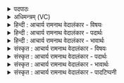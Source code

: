 <details><summary>पदपाठः</summary>

पुनानः꣢। क꣣ल꣡शे꣢षु। आ। व꣡स्त्रा꣢꣯णि। अ꣣रुषः꣢। ह꣡रिः꣢꣯। प꣡रि꣢꣯। ग꣡व्या꣢꣯नि। अ꣣व्यत। ११८३।
</details>

<details><summary>अधिमन्त्रम् (VC)</summary>

- पवमानः सोमः
- असितः काश्यपो देवलो वा
- गायत्री
- षड्जः
</details>

<details><summary>हिन्दी : आचार्य रामनाथ वेदालंकार - विषयः</summary>

अगले मन्त्र में जीवात्मा का विषय वर्णित है।
</details>

<details><summary>हिन्दी : आचार्य रामनाथ वेदालंकार - पदार्थः</summary>

पदार्थान्वयभाषाः -  (अरुषः)आरोचमान अर्थात् तेजस्वी(हरिः)जीवात्मा(कलशेषु)देहरूप कलशों में(आ)आकर(पुनानः)मन आदि को पवित्र करता हुआ(गव्यानि)सूर्य के समान उज्ज्वल(वस्त्राणि)गुण-कर्म-स्वभाव रूप वस्त्रों को(परि अव्यत)धारण करता है ॥६॥
</details>

<details><summary>हिन्दी : आचार्य रामनाथ वेदालंकार - भावार्थः</summary>

भावार्थभाषाः -  तभी देहधारी का जन्म सफल होता है,जब वह व्यवहार में अत्यन्त उज्ज्वल गुण,कर्म और स्वभाव को प्रकट करता है ॥६॥
</details>

<details><summary>संस्कृत : आचार्य रामनाथ वेदालंकार - विषयः</summary>

अथ जीवात्मविषय उच्यते।
</details>

<details><summary>संस्कृत : आचार्य रामनाथ वेदालंकार - पदार्थः</summary>

पदार्थान्वयभाषाः -  (अरुषः)आरोचमानः(हरिः)जीवात्मा[ह्रियते देहाद् देहान्तरमिति हरिः।] (कलशेषु)देहरूपेषु आ आगम्य(पुनानः)मनआदीनि पवित्राणि कुर्वन्(गव्यानि)गौः सूर्यः तद्वदुज्ज्वलानि(वस्त्राणि)गुणकर्मस्वभावरूपाणि वासांसि(परि अव्यत)पर्याच्छादयति ॥६॥
</details>

<details><summary>संस्कृत : आचार्य रामनाथ वेदालंकार - भावार्थः</summary>

भावार्थभाषाः -  तदैव देहधारिणो जन्म सफलं यदा स व्यवहारे समुज्ज्वलान् गुणकर्मस्वभावान् प्रकटीकरोति ॥६॥
</details>

<details><summary>संस्कृत : आचार्य रामनाथ वेदालंकार - पादटिप्पनी</summary>

टिप्पणी:   १.ऋ० ९।८।६।
</details>